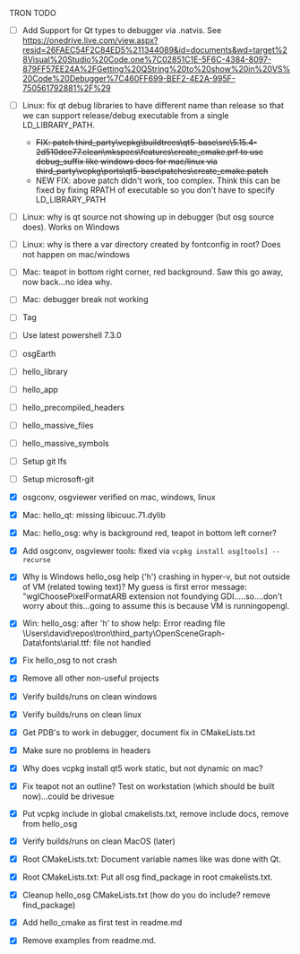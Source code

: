  TRON TODO

* [ ] Add Support for Qt types to debugger via .natvis. See https://onedrive.live.com/view.aspx?resid=26FAEC54F2C84ED5%211344089&id=documents&wd=target%28Visual%20Studio%20Code.one%7C02851C1E-5F6C-4384-8097-879FF57EE24A%2FGetting%20QString%20to%20show%20in%20VS%20Code%20Debugger%7C460FF699-BEF2-4E2A-995F-750561792881%2F%29
* [ ] Linux: fix qt debug libraries to have different name than release so that we can support release/debug executable from a single LD_LIBRARY_PATH. 
  * ~~FIX: patch third_party\vcpkg\buildtrees\qt5-base\src\5.15.4-2d510dee77.clean\mkspecs\features\create_cmake.prf to use debug_suffix like windows does for mac/linux via third_party\vcpkg\ports\qt5-base\patches\create_cmake.patch~~
  * NEW FIX: above patch didn't work, too complex. Think this can be fixed by fixing RPATH of executable so you don't have to specify LD_LIBRARY_PATH
* [ ] Linux: why is qt source not showing up in debugger (but osg source does). Works on Windows
* [ ] Linux: why is there a var directory created by fontconfig in root? Does not happen on mac/windows
* [ ] Mac: teapot in bottom right corner, red background. Saw this go away, now back...no idea why.
* [ ] Mac: debugger break not working
* [ ] Tag
* [ ] Use latest powershell 7.3.0
* [ ] osgEarth
* [ ] hello_library
* [ ] hello_app
* [ ] hello_precompiled_headers
* [ ] hello_massive_files
* [ ] hello_massive_symbols
* [ ] Setup git lfs
* [ ] Setup microsoft-git

* [x] osgconv, osgviewer verified on mac, windows, linux
* [x] Mac: hello_qt: missing libicuuc.71.dylib
* [x] Mac: hello_osg: why is background red, teapot in bottom left corner?
* [x] Add osgconv, osgviewer tools: fixed via `vcpkg install osg[tools] --recurse`
* [x] Why is Windows hello_osg help ('h') crashing in hyper-v, but not outside of VM (related towing text)? My guess is first error message: "wglChoosePixelFormatARB extension not foundying GDI.....so....don't worry about this...going to assume this is because VM is runningopengl.
* [x] Win: hello_osg: after 'h' to show help: Error reading file \Users\david\repos\tron\third_party\OpenSceneGraph-Data\fonts\arial.ttf: file not handled
* [x] Fix hello_osg to not crash
* [x] Remove all other non-useful projects
* [x] Verify builds/runs on clean windows
* [x] Verify builds/runs on clean linux
* [x] Get PDB's to work in debugger, document fix in CMakeLists.txt
* [x] Make sure no problems in headers
* [x] Why does vcpkg install qt5 work static, but not dynamic on mac?
* [x] Fix teapot not an outline? Test on workstation (which should be built now)...could be drivesue
* [x] Put vcpkg include in global cmakelists.txt, remove include docs, remove from hello_osg
* [x] Verify builds/runs on clean MacOS (later)
* [x] Root CMakeLists.txt: Document variable names like was done with Qt. 
* [x] Root CMakeLists.txt: Put all osg find_package in root cmakelists.txt.
* [x] Cleanup hello_osg CMakeLists.txt (how do you do include? remove find_package)
* [x] Add hello_cmake as first test in readme.md
* [x] Remove examples from readme.md.